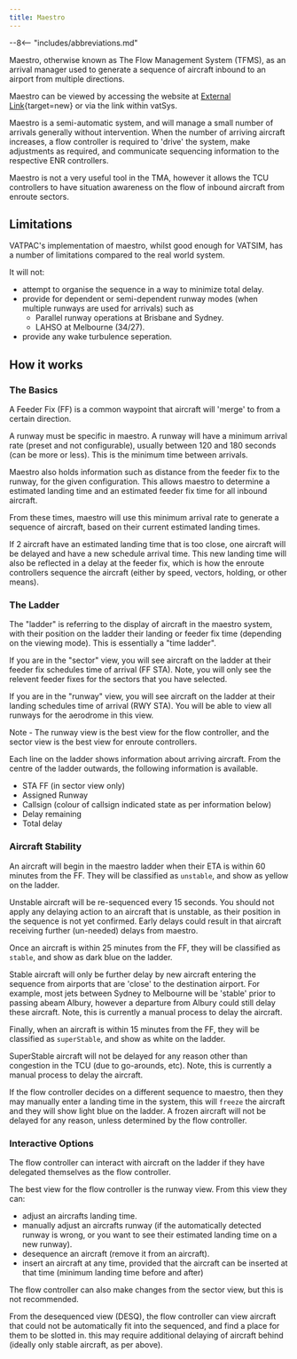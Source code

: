 ```yaml
---
title: Maestro
---
```


--8<-- "includes/abbreviations.md"

Maestro, otherwise known as The Flow Management System (TFMS), as an arrival manager used to generate a sequence of aircraft inbound to an airport from multiple directions.

Maestro can be viewed by accessing the website at [External Link](https://maestro.vatpac.org){target=new} or via the link within vatSys.

Maestro is a semi-automatic system, and will manage a small number of arrivals generally without intervention. When the number of arriving aircraft increases, a flow controller is required to 'drive' the system, make adjustments as required, and communicate sequencing information to the respective ENR controllers.

Maestro is not a very useful tool in the TMA, however it allows the TCU controllers to have situation awareness on the flow of inbound aircraft from enroute sectors.

## Limitations

VATPAC's implementation of maestro, whilst good enough for VATSIM, has a number of limitations compared to the real world system.

It will not:  

- attempt to organise the sequence in a way to minimize total delay.  
- provide for dependent or semi-dependent runway modes (when multiple runways are used for arrivals) such as  
    - Parallel runway operations at Brisbane and Sydney.  
    - LAHSO at Melbourne (34/27).  
- provide any wake turbulence seperation.

## How it works

### The Basics

A Feeder Fix (FF) is a common waypoint that aircraft will 'merge' to from a certain direction.

A runway must be specific in maestro. A runway will have a minimum arrival rate (preset and not configurable), usually between 120 and 180 seconds (can be more or less). This is the minimum time between arrivals.

Maestro also holds information such as distance from the feeder fix to the runway, for the given configuration. This allows maestro to determine a estimated landing time and an estimated feeder fix time for all inbound aircraft.

From these times, maestro will use this minimum arrival rate to generate a sequence of aircraft, based on their current estimated landing times.

If 2 aircraft have an estimated landing time that is too close, one aircraft will be delayed and have a new schedule arrival time. This new landing time will also be reflected in a delay at the feeder fix, which is how the enroute controllers sequence the aircraft (either by speed, vectors, holding, or other means).

### The Ladder

The "ladder" is referring to the display of aircraft in the maestro system, with their position on the ladder their landing or feeder fix time (depending on the viewing mode). This is essentially a "time ladder".

If you are in the "sector" view, you will see aircraft on the ladder at their feeder fix schedules time of arrival (FF STA). Note, you will only see the relevent feeder fixes for the sectors that you have selected.

If you are in the "runway" view, you will see aircraft on the ladder at their landing schedules time of arrival (RWY STA). You will be able to view all runways for the aerodrome in this view.

Note - The runway view is the best view for the flow controller, and the sector view is the best view for enroute controllers.

Each line on the ladder shows information about arriving aircraft. From the centre of the ladder outwards, the following information is available.

- STA FF (in sector view only)
- Assigned Runway
- Callsign (colour of callsign indicated state as per information below)
- Delay remaining
- Total delay

### Aircraft Stability

An aircraft will begin in the maestro ladder when their ETA is within 60 minutes from the FF. They will be classified as `unstable`, and show as yellow on the ladder.

Unstable aircraft will be re-sequenced every 15 seconds. You should not apply any delaying action to an aircraft that is unstable, as their position in the sequence is not yet confirmed. Early delays could result in that aircraft receiving further (un-needed) delays from maestro.

Once an aircraft is within 25 minutes from the FF, they will be classified as `stable`, and show as dark blue on the ladder.

Stable aircraft will only be further delay by new aircraft entering the sequence from airports that are 'close' to the destination airport. For example, most jets between Sydney to Melbourne will be 'stable' prior to passing abeam Albury, however a departure from Albury could still delay these aircraft. Note, this is currently a manual process to delay the aircraft.

Finally, when an aircraft is within 15 minutes from the FF, they will be classified as `superStable`, and show as white on the ladder.

SuperStable aircraft will not be delayed for any reason other than congestion in the TCU (due to go-arounds, etc). Note, this is currently a manual process to delay the aircraft.

If the flow controller decides on a different sequence to maestro, then they may manually enter a landing time in the system, this will `freeze` the aircraft and they will show light blue on the ladder. A frozen aircraft will not be delayed for any reason, unless determined by the flow controller.

### Interactive Options

The flow controller can interact with aircraft on the ladder if they have delegated themselves as the flow controller.

The best view for the flow controller is the runway view. From this view they can:

- adjust an aircrafts landing time.
- manually adjust an aircrafts runway (if the automatically detected runway is wrong, or you want to see their estimated landing time on a new runway).
- desequence an aircraft (remove it from an aircraft).
- insert an aircraft at any time, provided that the aircraft can be inserted at that time (minimum landing time before and after)

The flow controller can also make changes from the sector view, but this is not recommended.

From the desequenced view (DESQ), the flow controller can view aircraft that could not be automatically fit into the sequenced, and find a place for them to be slotted in. this may require additional delaying of aircraft behind (ideally only stable aircraft, as per above).

